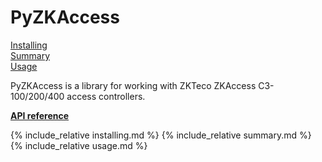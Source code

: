 # PyZKAccess

[Installing](#installing)  
[Summary](#summary)  
[Usage](#usage)

PyZKAccess is a library for working with ZKTeco ZKAccess C3-100/200/400 access controllers.

**[API reference](api)**

{% include_relative installing.md %}
{% include_relative summary.md %}
{% include_relative usage.md %}

